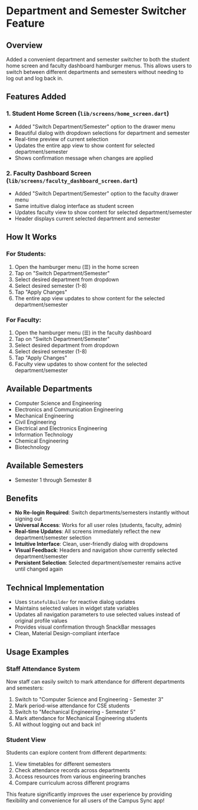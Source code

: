 # Department and Semester Switcher Feature

## Overview
Added a convenient department and semester switcher to both the student home screen and faculty dashboard hamburger menus. This allows users to switch between different departments and semesters without needing to log out and log back in.

## Features Added

### 1. Student Home Screen (`lib/screens/home_screen.dart`)
- Added "Switch Department/Semester" option to the drawer menu
- Beautiful dialog with dropdown selections for department and semester
- Real-time preview of current selection
- Updates the entire app view to show content for selected department/semester
- Shows confirmation message when changes are applied

### 2. Faculty Dashboard Screen (`lib/screens/faculty_dashboard_screen.dart`) 
- Added "Switch Department/Semester" option to the faculty drawer menu
- Same intuitive dialog interface as student screen
- Updates faculty view to show content for selected department/semester
- Header displays current selected department and semester

## How It Works

### For Students:
1. Open the hamburger menu (☰) in the home screen
2. Tap on "Switch Department/Semester"
3. Select desired department from dropdown
4. Select desired semester (1-8)
5. Tap "Apply Changes"
6. The entire app view updates to show content for the selected department/semester

### For Faculty:
1. Open the hamburger menu (☰) in the faculty dashboard
2. Tap on "Switch Department/Semester"  
3. Select desired department from dropdown
4. Select desired semester (1-8)
5. Tap "Apply Changes"
6. Faculty view updates to show content for the selected department/semester

## Available Departments
- Computer Science and Engineering
- Electronics and Communication Engineering
- Mechanical Engineering
- Civil Engineering
- Electrical and Electronics Engineering
- Information Technology
- Chemical Engineering
- Biotechnology

## Available Semesters
- Semester 1 through Semester 8

## Benefits
- **No Re-login Required**: Switch departments/semesters instantly without signing out
- **Universal Access**: Works for all user roles (students, faculty, admin)
- **Real-time Updates**: All screens immediately reflect the new department/semester selection
- **Intuitive Interface**: Clean, user-friendly dialog with dropdowns
- **Visual Feedback**: Headers and navigation show currently selected department/semester
- **Persistent Selection**: Selected department/semester remains active until changed again

## Technical Implementation
- Uses `StatefulBuilder` for reactive dialog updates
- Maintains selected values in widget state variables
- Updates all navigation parameters to use selected values instead of original profile values
- Provides visual confirmation through SnackBar messages
- Clean, Material Design-compliant interface

## Usage Examples

### Staff Attendance System
Now staff can easily switch to mark attendance for different departments and semesters:
1. Switch to "Computer Science and Engineering - Semester 3"
2. Mark period-wise attendance for CSE students
3. Switch to "Mechanical Engineering - Semester 5" 
4. Mark attendance for Mechanical Engineering students
5. All without logging out and back in!

### Student View
Students can explore content from different departments:
1. View timetables for different semesters
2. Check attendance records across departments
3. Access resources from various engineering branches
4. Compare curriculum across different programs

This feature significantly improves the user experience by providing flexibility and convenience for all users of the Campus Sync app!
